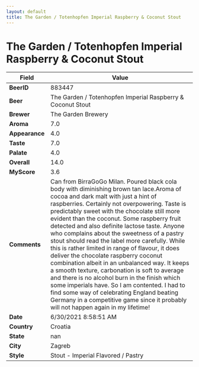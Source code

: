 ```yaml
---
layout: default
title: The Garden / Totenhopfen Imperial Raspberry & Coconut Stout
---
```


# The Garden / Totenhopfen Imperial Raspberry & Coconut Stout

| Field         | Value     |
|---------------|-----------|
| **BeerID** | 883447 |
| **Beer** | The Garden / Totenhopfen Imperial Raspberry & Coconut Stout |
| **Brewer** | The Garden Brewery |
| **Aroma** | 7.0 |
| **Appearance** | 4.0 |
| **Taste** | 7.0 |
| **Palate** | 4.0 |
| **Overall** | 14.0 |
| **MyScore** | 3.6 |
| **Comments** | Can from BirraGoGo Milan. Poured black cola body with diminishing brown tan lace.Aroma of cocoa and dark malt with just a hint of raspberries. Certainly not overpowering. Taste is predictably sweet with the chocolate still more evident than the coconut. Some raspberry fruit detected and also definite lactose taste. Anyone who complains about the sweetness of a pastry stout should read the label more carefully. While this is rather limited in range of flavour, it does deliver the chocolate raspberry coconut combination albeit in an unbalanced way. It keeps a smooth texture, carbonation is soft to average and there is no alcohol burn in the finish which some imperials have. So I am contented. I had to find some way of celebrating England beating Germany in a competitive game since it probably will not happen again in my lifetime! |
| **Date** | 6/30/2021 8:58:51 AM |
| **Country** | Croatia |
| **State** | nan |
| **City** | Zagreb |
| **Style** | Stout - Imperial Flavored / Pastry |
